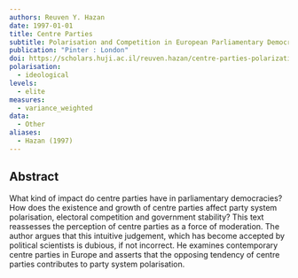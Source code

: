 ```yaml
---
authors: Reuven Y. Hazan
date: 1997-01-01
title: Centre Parties
subtitle: Polarisation and Competition in European Parliamentary Democracies
publication: "Pinter : London"
doi: https://scholars.huji.ac.il/reuven.hazan/centre-parties-polarization-and-competition-european-parliamentary-democracies
polarisation:
  - ideological
levels:
  - elite
measures:
  - variance_weighted
data:
  - Other
aliases:
  - Hazan (1997)
---
```

## Abstract
What kind of impact do centre parties have in parliamentary democracies? How does the existence and growth of centre parties affect party system polarisation, electoral competition and government stability? This text reassesses the perception of centre parties as a force of moderation. The author argues that this intuitive judgement, which has become accepted by political scientists is dubious, if not incorrect. He examines contemporary centre parties in Europe and asserts that the opposing tendency of centre parties contributes to party system polarisation.